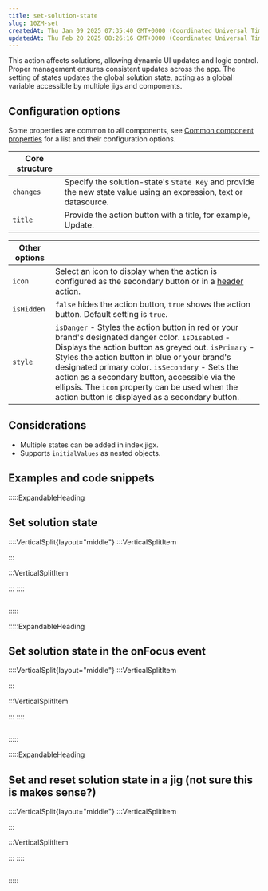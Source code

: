 ```yaml
---
title: set-solution-state
slug: 10ZM-set
createdAt: Thu Jan 09 2025 07:35:40 GMT+0000 (Coordinated Universal Time)
updatedAt: Thu Feb 20 2025 08:26:16 GMT+0000 (Coordinated Universal Time)
---
```


This action affects solutions, allowing dynamic UI updates and logic control. Proper management ensures consistent updates across the app. The setting of states updates the global solution state, acting as a global variable accessible by multiple jigs and components.

## Configuration options

Some properties are common to all components, see [Common component properties](docId:LLnTD-rxe8FmH7WpC5cZb) for a list and their configuration options.

| **Core structure** |                                                                                                                   |
| ------------------ | ----------------------------------------------------------------------------------------------------------------- |
| `changes`          | Specify the solution-state's `State Key` and provide the new state value using an expression, text or datasource. |
| `title`            | Provide the action button with a title, for example, Update.                                                      |

| **Other options** |                                                                                                                                                                                                                                                                                                                                                                                                                                    |
| ----------------- | ---------------------------------------------------------------------------------------------------------------------------------------------------------------------------------------------------------------------------------------------------------------------------------------------------------------------------------------------------------------------------------------------------------------------------------- |
| `icon`            | Select an [icon](https://docs.jigx.com/jigx-icons) to display when the action is configured as the secondary button or in a [header action](./../Components/jig-header.md).                                                                                                                                                                                                                                                        |
| `isHidden`        | `false` hides the action button, `true` shows the action button. Default setting is `true`.                                                                                                                                                                                                                                                                                                                                        |
| `style`           | `isDanger` - Styles the action button in red or your brand's designated danger color.&#xA;`isDisabled` - Displays the action button as greyed out.&#xA;`isPrimary` - Styles the action button in blue or your brand's designated primary color.&#xA;`isSecondary` - Sets the action as a secondary button, accessible via the ellipsis. The `icon` property can be used when the action button is displayed as a secondary button. |

## Considerations

- Multiple states can be added in index.jigx.
- Supports `initialValues` as nested objects.&#x20;

## Examples and code snippets

:::::ExpandableHeading

## Set solution state

::::VerticalSplit{layout="middle"}
:::VerticalSplitItem

:::

:::VerticalSplitItem

:::
::::

```yaml

```

:::::

:::::ExpandableHeading

## Set solution state in the onFocus event

::::VerticalSplit{layout="middle"}
:::VerticalSplitItem

:::

:::VerticalSplitItem

:::
::::

```yaml

```

:::::

:::::ExpandableHeading

## Set and reset solution state in a jig (not sure this is makes sense?)

::::VerticalSplit{layout="middle"}
:::VerticalSplitItem

:::

:::VerticalSplitItem

:::
::::

```yaml

```

:::::

##
